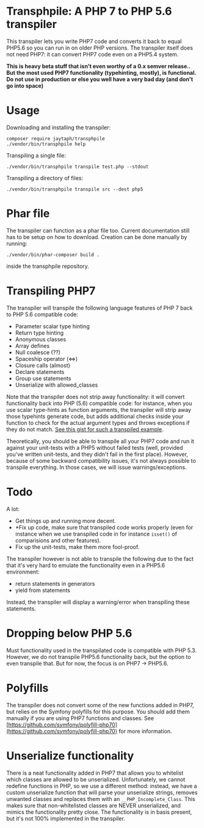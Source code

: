 Transphpile: A PHP 7 to PHP 5.6 transpiler
==========================================

This transpiler lets you write PHP7 code and converts it back to equal PHP5.6 so you can run in on older PHP versions. 
The transpiler itself does not need PHP7: it can convert PHP7 code even on a PHP5.4 system.

**This is heavy beta stuff that isn't even worthy of a 0.x semver release.. But the most used PHP7 functionality (typehinting, mostly), is functional. Do not use in production or else you well have a very bad day (and don't go into space)**


Usage
=====

Downloading and installing the transpiler: 

    composer require jaytaph/transphpile
    ./vendor/bin/transphpile help
        
Transpiling a single file:
    
    ./vendor/bin/transphpile transpile test.php --stdout
    
Transpiling a directory of files:

    ./vendor/bin/transphpile transpile src --dest php5


Phar file
=========

The transpiler can function as a phar file too. Current documentation still has to be setup on how to download. 
Creation can be done manually by running:
 
    ./vendor/bin/phar-composer build .
    
inside the transphpile repository.



Transpiling PHP7
================
The transpiler will transpile the following language features of PHP 7 back to PHP 5.6 compatible code:

- Parameter scalar type hinting
- Return type hinting
- Anonymous classes
- Array defines
- Null coalesce (??)
- Spaceship operator (<=>)
- Closure calls (almost)
- Declare statements
- Group use statements
- Unserialize with allowed_classes

Note that the transpiler does not strip away functionality: it will convert functionality back into PHP (5.6) compatible code: for instance, when you use scalar type-hints as function arguments, the transpiler will strip away those typehints generate code, but adds additional checks inside your function to check for the actual argument types and throws exceptions if they do not match. [See this gist for such a transpiled example](https://gist.github.com/jaytaph/c491f5b5c4027c5dae24).

Theoretically, you should be able to transpile all your PHP7 code and run it against your unit-tests with a PHP5 without failed tests (well, provided you've written unit-tests, and they didn't fail in the first place). However, because of some backward compatibility issues, it's not always possible to transpile everything. In those cases, we will issue warnings/exceptions.


Todo
====

A lot: 
* Get things up and running more decent. 
* *Fix up code, make sure that transpiled code works properly (even for instance when we use transpiled code in for instance `isset()` of comparisions and other features).
* Fix up the unit-tests, make them more fool-proof.

The transpiler however is not able to transpile the following due to the fact that it's very hard to emulate the functionality even in a PHP5.6 environment:

- return statements in generators
- yield from statements

Instead, the transpiler will display a warning/error when transpiling these statements.


Dropping below PHP 5.6
======================
Must functionality used in the transpilated code is compatible with PHP 5.3. However, we do not transpile PHP5.6 functionality back, but the option to even transpile that. But for now, the focus is on PHP7 -> PHP5.6.


Polyfills
=========
The transpiler does not convert some of the new functions added in PHP7, but relies on the Symfony polyfills for this purpose. You should add them manually if you are using PHP7 functions and classes. See [https://github.com/symfony/polyfill-php70](https://github.com/symfony/polyfill-php70) for more information.


Unserialize functionality
=========================
There is a neat functionality added in PHP7 that allows you to whitelist which classes are allowed to be unserialized. Unfortunately, we cannot redefine functions in PHP, so we use a different method: instead, we have a custom unserialize function that will parse your unserialize strings, removes unwanted classes and replaces them with an `__PHP_Incomplete_Class`. This makes sure that non-whitelisted classes are NEVER unserialized, and mimics the functionality pretty close. The functionality is in basis present, but it's not 100% implemented in the transpiler.
